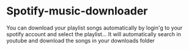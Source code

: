 # Spotify-music-downloader
You can download your playlist songs automatically by login'g to your spotify account and select the playlist... It will automatically search in youtube and download the songs in your downloads folder
